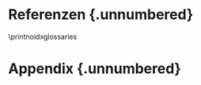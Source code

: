 

# Referenzen {.unnumbered}

<div id="refs"></div>



<div id="glossary"></div>
\printnoidxglossaries

# Appendix {.unnumbered}
